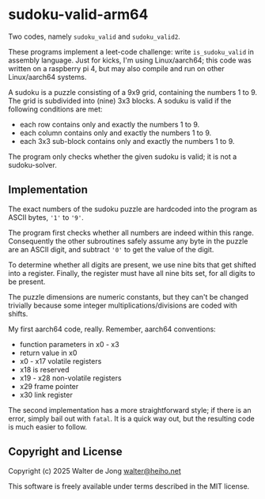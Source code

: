 sudoku-valid-arm64
==================

Two codes, namely `sudoku_valid` and  `sudoku_valid2`.

These programs implement a leet-code challenge: write `is_sudoku_valid`
in assembly language. Just for kicks, I'm using Linux/aarch64; this code
was written on a raspberry pi 4, but may also compile and run on other
Linux/aarch64 systems.

A sudoku is a puzzle consisting of a 9x9 grid, containing the numbers
1 to 9. The grid is subdivided into (nine) 3x3 blocks.
A soduku is valid if the following conditions are met:
- each row contains only and exactly the numbers 1 to 9.
- each column contains only and exactly the numbers 1 to 9.
- each 3x3 sub-block contains only and exactly the numbers 1 to 9.

The program only checks whether the given sudoku is valid; it is not
a sudoku-solver.

## Implementation
The exact numbers of the sudoku puzzle are hardcoded into the program
as ASCII bytes, `'1'` to `'9'`.

The program first checks whether all numbers are indeed within this range.
Consequently the other subroutines safely assume any byte in the puzzle
are an ASCII digit, and subtract `'0'` to get the value of the digit.

To determine whether all digits are present, we use nine bits that get
shifted into a register. Finally, the register must have all nine bits
set, for all digits to be present.

The puzzle dimensions are numeric constants, but they can't be changed
trivially because some integer multiplications/divisions are coded
with shifts.

My first aarch64 code, really. Remember, aarch64 conventions:
- function parameters in x0 - x3
- return value in x0
- x0 - x17 volatile registers
- x18 is reserved
- x19 - x28 non-volatile registers
- x29 frame pointer
- x30 link register

The second implementation has a more straightforward style; if there
is an error, simply bail out with `fatal`. It is a quick way out, but
the resulting code is much easier to follow.


## Copyright and License
Copyright (c) 2025 Walter de Jong <walter@heiho.net>

This software is freely available under terms described in the MIT license.

